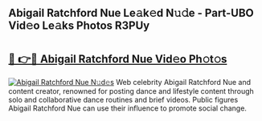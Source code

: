 ## Abigail Ratchford Nue Le𝚊k𝚎d N𝚞𝚍e - Part-UBO Vid𝚎o Le𝚊ks Photos R3PUy

# <h2><a href="http://fb8wtr.evod.top/?m=Abigail+Ratchford+Nue">🔗 👉🔴 Abigail Ratchford Nue Vid𝚎o Ph𝚘t𝚘s</a></h2>

[![Abigail Ratchford Nue N𝚞d𝚎s](https://i.imgur.com/8V9OHl7.gif)](http://fb8wtr.evod.top/?m=Abigail+Ratchford+Nue)
Web celebrity Abigail Ratchford Nue and content creator, renowned for posting dance and lifestyle content through solo and collaborative dance routines and brief videos. Public figures Abigail Ratchford Nue can use their influence to promote social change. 
